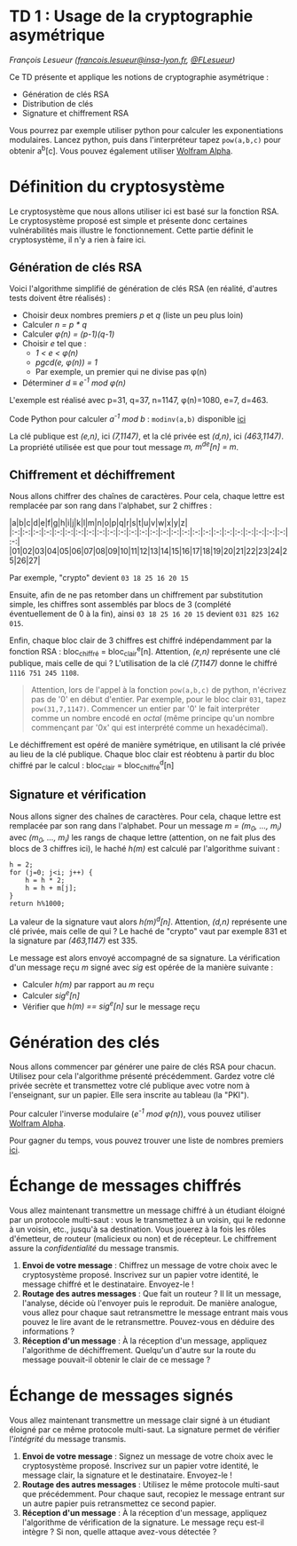 # TD 1 : Usage de la cryptographie asymétrique

_François Lesueur ([francois.lesueur@insa-lyon.fr](mailto:francois.lesueur@insa-lyon.fr), [@FLesueur](https://twitter.com/FLesueur))_

Ce TD présente et applique les notions de cryptographie asymétrique :
* Génération de clés RSA
* Distribution de clés 
* Signature et chiffrement RSA

Vous pourrez par exemple utiliser python pour calculer les exponentiations modulaires. Lancez python, puis dans l'interpréteur tapez `pow(a,b,c)` pour obtenir a<sup>b</sup>[c]. Vous pouvez également utiliser [Wolfram Alpha](http://www.wolframalpha.com).

Définition du cryptosystème
===========================

Le cryptosystème que nous allons utiliser ici est basé sur la fonction RSA. Le cryptosystème proposé est simple et présente donc certaines vulnérabilités mais illustre le fonctionnement. Cette partie définit le cryptosystème, il n'y a rien à faire ici.

Génération de clés RSA
----------------------

Voici l'algorithme simplifié de génération de clés RSA (en réalité, d'autres tests doivent être réalisés) :
* Choisir deux nombres premiers _p_ et _q_ (liste un peu plus loin)
* Calculer _n = p * q_
* Calculer _&phi;(n) = (p-1)(q-1)_
* Choisir _e_ tel que :
	* _1 < e < &phi;(n)_
	* _pgcd(e, &phi;(n)) = 1_
	* Par exemple, un premier qui ne divise pas &phi;(n)
* Déterminer _d &equiv; e<sup>-1</sup> mod &phi;(n)_

L'exemple est réalisé avec p=31, q=37, n=1147, &phi;(n)=1080, e=7, d=463.

Code Python pour calculer _a<sup>-1</sup> mod b_ : `modinv(a,b)` disponible [ici](modinv.py)


La clé publique est _(e,n)_, ici _(7,1147)_, et la clé privée est _(d,n)_, ici _(463,1147)_. 
La propriété utilisée est que pour tout message _m, m<sup>de</sup>[n] = m_.

Chiffrement et déchiffrement
----------------------------

Nous allons chiffrer des chaînes de caractères. Pour cela, chaque lettre est remplacée par son rang dans l'alphabet, sur 2 chiffres :


|a|b|c|d|e|f|g|h|i|j|k|l|m|n|o|p|q|r|s|t|u|v|w|x|y|z|
|:-:|:-:|:-:|:-:|:-:|:-:|:-:|:-:|:-:|:-:|:-:|:-:|:-:|:-:|:-:|:-:|:-:|:-:|:-:|:-:|:-:|:-:|:-:|:-:|:-:|:-:|:-:|
|01|02|03|04|05|06|07|08|09|10|11|12|13|14|15|16|17|18|19|20|21|22|23|24|25|26|27|

Par exemple, "crypto" devient `03 18 25 16 20 15`

Ensuite, afin de ne pas retomber dans un chiffrement par substitution simple, les chiffres sont assemblés par blocs de 3 (complété éventuellement de 0 à la fin), ainsi `03 18 25 16 20 15` devient `031 825 162 015`.

Enfin, chaque bloc clair de 3 chiffres est chiffré indépendamment par la fonction RSA : bloc<sub>chiffré</sub> = bloc<sub>clair</sub><sup>e</sup>[n]. Attention, _(e,n)_ représente une clé publique, mais celle de qui ? L'utilisation de la clé _(7,1147)_ donne le chiffré `1116 751 245 1108`.

> Attention, lors de l'appel à la fonction `pow(a,b,c)` de python, n'écrivez pas de '0' en début d'entier. Par exemple, pour le bloc clair `031`, tapez `pow(31,7,1147)`. Commencer un entier par '0' le fait interpréter comme un nombre encodé en _octal_ (même principe qu'un nombre commençant par '0x' qui est interprété comme un hexadécimal).


Le déchiffrement est opéré de manière symétrique, en utilisant la clé privée au lieu de la clé publique. Chaque bloc clair est réobtenu à partir du bloc chiffré par le calcul : bloc<sub>clair</sub> = bloc<sub>chiffré</sub><sup>d</sup>[n]

Signature et vérification
-------------------------

Nous allons signer des chaînes de caractères. Pour cela, chaque lettre est remplacée par son rang dans l'alphabet. Pour un message _m = (m<sub>0</sub>, ..., m<sub>i</sub>)_ avec _(m<sub>0</sub>, ..., m<sub>i</sub>)_ les rangs de chaque lettre (attention, on ne fait plus des blocs de 3 chiffres ici), le haché _h(m)_ est calculé par l'algorithme suivant :

	h = 2;
	for (j=0; j<i; j++) {
		h = h * 2;
		h = h + m[j];
	}
	return h%1000;

La valeur de la signature vaut alors _h(m)<sup>d</sup>[n]_. Attention, _(d,n)_ représente une clé privée, mais celle de qui ? Le haché de "crypto" vaut par exemple 831 et la signature par _(463,1147)_ est 335.

Le message est alors envoyé accompagné de sa signature. La vérification d'un message reçu _m_ signé avec _sig_ est opérée de la manière suivante :
* Calculer _h(m)_ par rapport au _m_ reçu
* Calculer _sig<sup>e</sup>[n]_
* Vérifier que _h(m) == sig<sup>e</sup>[n]_ sur le message reçu


Génération des clés
===================

Nous allons commencer par générer une paire de clés RSA pour chacun. Utilisez pour cela l'algorithme présenté précédemment. Gardez votre clé privée secrète et transmettez votre clé publique avec votre nom à l'enseignant, sur un papier. Elle sera inscrite au tableau (la "PKI"). 

Pour calculer l'inverse modulaire (_e<sup>-1</sup> mod &phi;(n)_), vous pouvez utiliser [Wolfram Alpha](http://www.wolframalpha.com).

Pour gagner du temps, vous pouvez trouver une liste de nombres premiers [ici](https://fr.wikipedia.org/wiki/Liste_de_nombres_premiers).


Échange de messages chiffrés
============================

Vous allez maintenant transmettre un message chiffré à un étudiant éloigné par un protocole multi-saut : vous le transmettez à un voisin, qui le redonne à un voisin, etc., jusqu'à sa destination. Vous jouerez à la fois les rôles d'émetteur, de routeur (malicieux ou non) et de récepteur. Le chiffrement assure la _confidentialité_ du message transmis.

1. **Envoi de votre message** : Chiffrez un message de votre choix avec le cryptosystème proposé. Inscrivez sur un papier votre identité, le message chiffré et le destinataire. Envoyez-le !
2. **Routage des autres messages** : Que fait un routeur ? Il lit un message, l'analyse, décide où l'envoyer puis le reproduit. De manière analogue, vous allez pour chaque saut retransmettre le message entrant mais vous pouvez le lire avant de le retransmettre. Pouvez-vous en déduire des informations ?
3. **Réception d'un message** : À la réception d'un message, appliquez l'algorithme de déchiffrement. Quelqu'un d'autre sur la route du message pouvait-il obtenir le clair de ce message ?


Échange de messages signés
==========================

Vous allez maintenant transmettre un message clair signé à un étudiant éloigné par ce même protocole multi-saut. La signature permet de vérifier l'_intégrité_ du message transmis.

1. **Envoi de votre message** : Signez un message de votre choix avec le cryptosystème proposé. Inscrivez sur un papier votre identité, le message clair, la signature et le destinataire. Envoyez-le !
2. **Routage des autres messages** : Utilisez le même protocole multi-saut que précédemment. Pour chaque saut, recopiez le message entrant sur un autre papier puis retransmettez ce second papier.
3. **Réception d'un message** : À la réception d'un message, appliquez l'algorithme de vérification de la signature. Le message reçu est-il intègre ? Si non, quelle attaque avez-vous détectée ?

<!--
Attaques sur le cryptosystème proposé
=====================================

Étudiez et testez quelques attaques sur le système mis en place :
* Modification de message en conservant la validité de la signature
* Attaque de la clé privée (par factorisation de $n$ par exemple)
* Attaque à message choisi
* ...

Toutes ces attaques sont possibles ici. Réfléchissez à leur cause et aux protections mises en place dans les cryptosystèmes réels. Implémentez une (ou plusieurs) attaque dans le langage de votre choix, proposez une contre-mesure et évaluez la complexité rajoutée par votre contre-mesure.
-->
